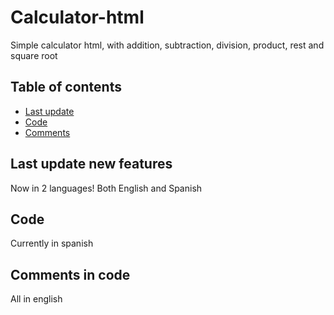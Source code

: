# Calculator-html
Simple calculator html, with addition, subtraction, division, product, rest and square root

## Table of contents
* [Last update](##update-new-features)
* [Code](##code)
* [Comments](##comments-in-code)

## Last update new features
Now in 2 languages! Both English and Spanish

## Code
Currently in spanish

## Comments in code
All in english
